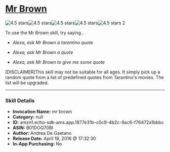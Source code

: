 # [Mr Brown](http://alexa.amazon.com/#skills/amzn1.echo-sdk-ams.app.1877e31b-c0c9-4b2c-9ac6-f76472a1bbbc)
![4.5 stars](../../images/ic_star_black_18dp_1x.png)![4.5 stars](../../images/ic_star_black_18dp_1x.png)![4.5 stars](../../images/ic_star_black_18dp_1x.png)![4.5 stars](../../images/ic_star_black_18dp_1x.png)![4.5 stars](../../images/ic_star_half_black_18dp_1x.png) 2

To use the Mr Brown skill, try saying...

* *Alexa, ask Mr Brown a tarantino quote*

* *Alexa, ask Mr Brown a quote*

* *Alexa, ask Mr Brown to give me some quote*

[DISCLAIMER]This skill may not be suitable for all ages.
It simply pick up a random quote from a list of predefined quotes from Tarantino's movies.
The list will be upgraded.

***

### Skill Details

* **Invocation Name:** mr brown
* **Category:** null
* **ID:** amzn1.echo-sdk-ams.app.1877e31b-c0c9-4b2c-9ac6-f76472a1bbbc
* **ASIN:** B01DOQ70BI
* **Author:** Andrea De Gaetano
* **Release Date:** April 18, 2016 @ 17:32:30
* **In-App Purchasing:** No
